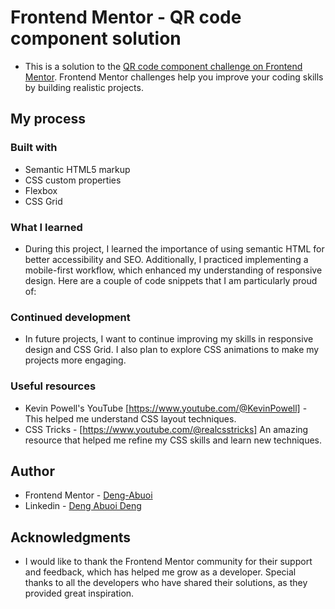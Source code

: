 # Frontend Mentor - QR code component solution

- This is a solution to the [QR code component challenge on Frontend Mentor](https://www.frontendmentor.io/challenges/qr-code-component-iux_sIO_H). Frontend Mentor challenges help you improve your coding skills by building realistic projects. 

## My process

### Built with

- Semantic HTML5 markup
- CSS custom properties
- Flexbox
- CSS Grid



### What I learned

- During this project, I learned the importance of using semantic HTML for better accessibility and SEO. Additionally, I practiced implementing a mobile-first workflow, which enhanced my understanding of responsive design. Here are a couple of code snippets that I am particularly proud of:




### Continued development

- In future projects, I want to continue improving my skills in responsive design and CSS Grid. I also plan to explore CSS animations to make my projects more engaging.

### Useful resources

- Kevin Powell's YouTube  [https://www.youtube.com/@KevinPowell] - This helped me understand CSS layout techniques.
- CSS Tricks - [https://www.youtube.com/@realcsstricks] An amazing resource that helped me refine my CSS skills and learn new techniques.


## Author

- Frontend Mentor - [Deng-Abuoi](hhttps://www.frontendmentor.io/profile/Deng-Abuoi)
- Linkedin - [Deng Abuoi Deng](hlinkedin.com/in/deng-abuoi-deng-8409972a0)




## Acknowledgments

- I would like to thank the Frontend Mentor community for their support and feedback, which has helped me grow as a developer. Special thanks to all the developers who have shared their solutions, as they provided great inspiration.